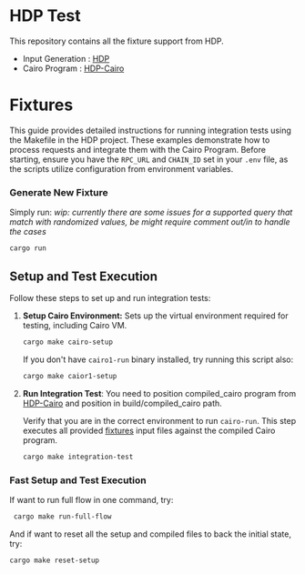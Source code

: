# HDP Test

This repository contains all the fixture support from HDP.

- Input Generation : [HDP](https://github.com/HerodotusDev/hdp)
- Cairo Program : [HDP-Cairo](https://github.com/HerodotusDev/hdp-cairo)

# Fixtures

This guide provides detailed instructions for running integration tests using the Makefile in the HDP project. These examples demonstrate how to process requests and integrate them with the Cairo Program. Before starting, ensure you have the `RPC_URL` and `CHAIN_ID` set in your `.env` file, as the scripts utilize configuration from environment variables.

### Generate New Fixture

Simply run:
_wip: currently there are some issues for a supported query that match with randomized values, be might require comment out/in to handle the cases_

```
cargo run
```

## Setup and Test Execution

Follow these steps to set up and run integration tests:

1. **Setup Cairo Environment:**
   Sets up the virtual environment required for testing, including Cairo VM.

   ```bash
   cargo make cairo-setup
   ```

   If you don't have `cairo1-run` binary installed, try running this script also:

   ```bash
   cargo make caior1-setup
   ```

2. **Run Integration Test**:
   You need to position compiled_cairo program from [HDP-Cairo](https://github.com/HerodotusDev/hdp-cairo) and position in build/compiled_cairo path.

   Verify that you are in the correct environment to run `cairo-run`. This step executes all provided [fixtures](./fixtures) input files against the compiled Cairo program.

   ```bash
   cargo make integration-test
   ```

### Fast Setup and Test Execution

If want to run full flow in one command, try:

```bash
 cargo make run-full-flow
```

And if want to reset all the setup and compiled files to back the initial state, try:

```bash
cargo make reset-setup
```
